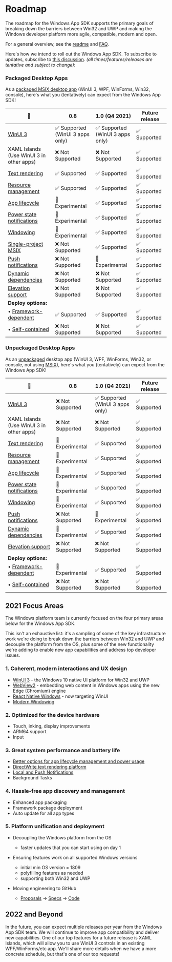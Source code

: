 # Roadmap

The roadmap for the Windows App SDK supports the primary goals of breaking down the barriers between Win32 and UWP and making the Windows developer platform more agile, compatible, modern and open.

For a general overview, see the [readme](https://github.com/microsoft/WindowsAppSDK/tree/master/docs) and [FAQ](https://github.com/microsoft/WindowsAppSDK/blob/master/docs/faq.md).

Here's how we intend to roll out the Windows App SDK. To subscribe to updates, subscribe to [this discussion](https://github.com/microsoft/WindowsAppSDK/discussions/507). *(all times/features/releases are tentative and subject to change)*:

### Packaged Desktop Apps
As a [packaged MSIX desktop app](https://docs.microsoft.com/windows/msix/overview) (WinUI 3, WPF, WinForms, Win32, console), here's what you (tentatively) can expect from the Windows App SDK!

🌟 |    0.8    |       1.0 (Q4 2021)     |   Future release
-- | ------------------------------- | --------------------------------- | ------------------------------- |
[WinUI 3](https://github.com/microsoft/microsoft-ui-xaml/blob/master/docs/roadmap.md#winui-3) | ✅ Supported<br>(WinUI 3 apps only) | ✅ Supported<br>(WinUI 3 apps only) | ✅ Supported |
XAML Islands<br>(Use WinUI 3 in other apps)| ❌ Not Supported | ❌ Not Supported | ✅ Supported
[Text rendering](https://docs.microsoft.com/windows/apps/windows-app-sdk/dwritecore) | ✅ Supported | ✅ Supported | ✅ Supported |
[Resource management](https://docs.microsoft.com/windows/apps/windows-app-sdk/mrtcore/mrtcore-overview) | ✅ Supported | ✅ Supported | ✅ Supported |
[App lifecycle](https://github.com/microsoft/WindowsAppSDK/issues/111) | 🔁 Experimental | ✅ Supported | ✅ Supported |
[Power state notifications](https://github.com/microsoft/WindowsAppSDK/issues/111) | 🔁 Experimental | ✅ Supported | ✅ Supported |
[Windowing](https://docs.microsoft.com/windows/apps/windows-app-sdk/windowing/windowing-overview) | 🔁 Experimental | ✅ Supported | ✅ Supported |
[Single-project MSIX](https://docs.microsoft.com/windows/apps/windows-app-sdk/single-project-msix) | ❌ Not Supported | ✅ Supported | ✅ Supported |
[Push notifications](https://github.com/microsoft/WindowsAppSDK/blob/main/specs/PushNotifications/PushNotifications-spec.md) | ❌ Not Supported | 🔁 Experimental | ✅ Supported |
[Dynamic dependencies](https://docs.microsoft.com/windows/apps/desktop/modernize/framework-packages/) | ❌ Not Supported | ❌ Not Supported | ✅ Supported |
[Elevation support](https://github.com/microsoft/WindowsAppSDK/issues/1407) | ❌ Not Supported | ❌ Not Supported | ✅ Supported |
**Deploy options:** |
• [Framework-dependent](https://docs.microsoft.com/windows/apps/windows-app-sdk/deploy-packaged-apps) | ✅ Supported | ✅ Supported | ✅ Supported |
• [Self-contained](https://github.com/microsoft/WindowsAppSDK/issues/1204) | ❌ Not Supported | ❌ Not Supported | ✅ Supported |

### Unpackaged Desktop Apps

As an [unpackaged](https://docs.microsoft.com/windows/apps/windows-app-sdk/deploy-unpackaged-apps) desktop app (WinUI 3, WPF, WinForms, Win32, or console, not using [MSIX](https://docs.microsoft.com/windows/msix/overview)), here's what you (tentatively) can expect from the Windows App SDK!

🌟 |    0.8    |       1.0 (Q4 2021)     |   Future release
-- | ---------------------------------- | ------------------------------ | ------------------------------- |
[WinUI 3](https://github.com/microsoft/microsoft-ui-xaml/blob/master/docs/roadmap.md#winui-3) | ❌ Not Supported | ✅ Supported<br>(WinUI 3 apps only) | ✅ Supported |
XAML Islands<br>(Use WinUI 3 in other apps)| ❌ Not Supported | ❌ Not Supported | ✅ Supported
[Text rendering](https://docs.microsoft.com/windows/apps/windows-app-sdk/dwritecore) | 🔁 Experimental | ✅ Supported | ✅ Supported |
[Resource management](https://docs.microsoft.com/windows/apps/windows-app-sdk/mrtcore/mrtcore-overview) | 🔁 Experimental | ✅ Supported | ✅ Supported |
[App lifecycle](https://github.com/microsoft/WindowsAppSDK/issues/111) | 🔁 Experimental | ✅ Supported | ✅ Supported |
[Power state notifications](https://github.com/microsoft/WindowsAppSDK/issues/111) | 🔁 Experimental | ✅ Supported | ✅ Supported |
[Windowing](https://docs.microsoft.com/windows/apps/windows-app-sdk/windowing/windowing-overview) | 🔁 Experimental | ✅ Supported | ✅ Supported |
[Push notifications](https://github.com/microsoft/WindowsAppSDK/blob/main/specs/PushNotifications/PushNotifications-spec.md) | ❌ Not Supported | 🔁 Experimental | ✅ Supported |
[Dynamic dependencies](https://docs.microsoft.com/windows/apps/desktop/modernize/framework-packages/) | 🔁 Experimental | ✅ Supported | ✅ Supported |
[Elevation support](https://github.com/microsoft/WindowsAppSDK/issues/1407) | ❌ Not Supported | ❌ Not Supported | ✅ Supported |
**Deploy options:**  |
• [Framework-dependent](https://docs.microsoft.com/windows/apps/windows-app-sdk/deploy-unpackaged-apps) | 🔁 Experimental | ✅ Supported | ✅ Supported |
• [Self-contained](https://github.com/microsoft/WindowsAppSDK/issues/1204) | ❌ Not Supported | ❌ Not Supported | ✅ Supported |

## 2021 Focus Areas

The Windows platform team is currently focused on the four primary areas below for the Windows App SDK.

This isn't an exhaustive list: it's a sampling of some of the key infrastructure work we're doing to break down the barriers between Win32 and UWP and decouple the platform from the OS, plus some of the new functionality we're adding to enable new app capabilities and address top developer issues.

### 1. Coherent, modern interactions and UX design

* [WinUI 3](https://github.com/microsoft/microsoft-ui-xaml/blob/master/docs/roadmap.md) - the Windows 10 native UI platform for Win32 and UWP
* [WebView2](https://docs.microsoft.com/microsoft-edge/webview2/) - embedding web content in Windows apps using the new Edge (Chromium) engine
* [React Native Windows](https://github.com/microsoft/react-native-windows/projects/30) - now targeting WinUI
* [Modern Windowing](https://github.com/microsoft/WindowsAppSDK/discussions/370)

### 2. Optimized for the device hardware

* Touch, inking, display improvements
* ARM64 support
* Input

### 3. Great system performance and battery life

* [Better options for app lifecycle management and power usage](https://github.com/microsoft/WindowsAppSDK/issues/111)
* [DirectWrite text rendering platform](https://github.com/microsoft/WindowsAppSDK/issues/112)
* [Local and Push Notifications](https://github.com/microsoft/WindowsAppSDK/discussions/371)
* Background Tasks

### 4. Hassle-free app discovery and management

* Enhanced app packaging
* Framework package deployment
* Auto update for all app types

### 5. Platform unification and deployment

* Decoupling the Windows platform from the OS
  * faster updates that you can start using on day 1
* Ensuring features work on all supported Windows versions
  * initial min OS version = 1809
  * polyfilling features as needed
  * supporting both Win32 and UWP

* Moving engineering to GitHub
  * [Proposals](https://github.com/microsoft/WindowsAppSDK/issues?q=is%3Aissue+is%3Aopen+label%3A%22feature+proposal%22) -> [Specs](https://github.com/microsoft/WindowsAppSDK/tree/master/specs) -> [Code](https://github.com/microsoft/WindowsAppSDK/tree/master/dev)

## 2022 and Beyond

In the future, you can expect multiple releases per year from the Windows App SDK team. We will continue to improve app compatibility and deliver new capabilities. One of our top features for a future release is XAML Islands, which will allow you to use WinUI 3 controls in an existing WPF/WinForms/etc app. We'll share more details when we have a more concrete schedule, but that's one of our top requests!

